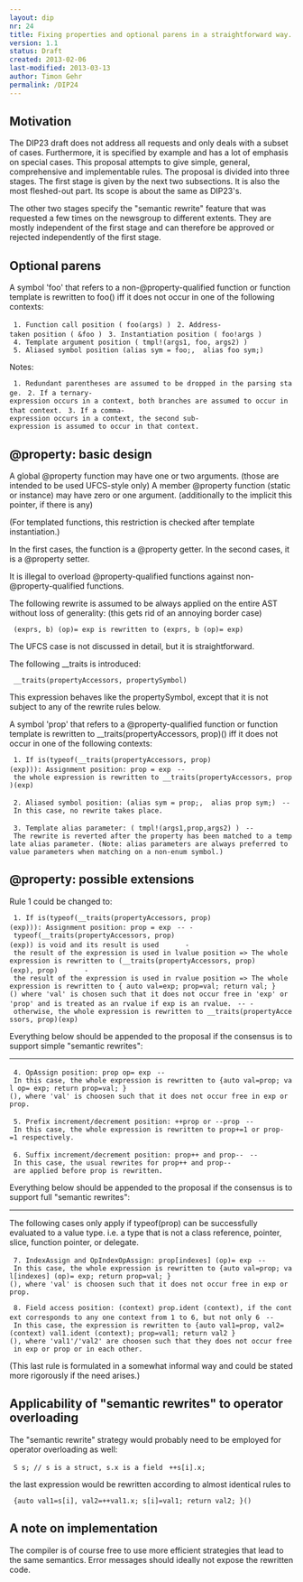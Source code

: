 ```yaml
---
layout: dip
nr: 24
title: Fixing properties and optional parens in a straightforward way.
version: 1.1
status: Draft
created: 2013-02-06
last-modified: 2013-03-13
author: Timon Gehr
permalink: /DIP24
---
```


Motivation
----------

The DIP23 draft does not address all requests and only deals with a
subset of cases. Furthermore, it is specified by example and has a lot
of emphasis on special cases. This proposal attempts to give simple,
general, comprehensive and implementable rules. The proposal is divided
into three stages. The first stage is given by the next two subsections.
It is also the most fleshed-out part. Its scope is about the same as
DIP23's.

The other two stages specify the "semantic rewrite" feature that was
requested a few times on the newsgroup to different extents. They are
mostly independent of the first stage and can therefore be approved or
rejected independently of the first stage.

Optional parens
---------------

A symbol 'foo' that refers to a non-@property-qualified function or
function template is rewritten to foo() iff it does not occur in one of
the following contexts:

` 1. Function call position ( foo(args) )`
` 2. Address-taken position ( &foo )`
` 3. Instantiation position ( foo!args )`
` 4. Template argument position ( tmpl!(args1, foo, args2) )`
` 5. Aliased symbol position (alias sym = foo;,  alias foo sym;)`

Notes:

` 1. Redundant parentheses are assumed to be dropped in the parsing stage.`
` 2. If a ternary-expression occurs in a context, both branches are assumed to occur in that context.`
` 3. If a comma-expression occurs in a context, the second sub-expression is assumed to occur in that context.`

@property: basic design
-----------------------

A global @property function may have one or two arguments. (those are
intended to be used UFCS-style only) A member @property function (static
or instance) may have zero or one argument. (additionally to the
implicit this pointer, if there is any)

(For templated functions, this restriction is checked after template
instantiation.)

In the first cases, the function is a @property getter. In the second
cases, it is a @property setter.

It is illegal to overload @property-qualified functions against
non-@property-qualified functions.

The following rewrite is assumed to be always applied on the entire AST
without loss of generality: (this gets rid of an annoying border case)

` (exprs, b) (op)= exp is rewritten to (exprs, b (op)= exp)`

The UFCS case is not discussed in detail, but it is straightforward.

The following \_\_traits is introduced:

` __traits(propertyAccessors, propertySymbol)`

This expression behaves like the propertySymbol, except that it is not
subject to any of the rewrite rules below.

A symbol 'prop' that refers to a @property-qualified function or
function template is rewritten to \_\_traits(propertyAccessors, prop)()
iff it does not occur in one of the following contexts:

` 1. If is(typeof(__traits(propertyAccessors, prop)(exp))): Assignment position: prop = exp`
` -- the whole expression is rewritten to __traits(propertyAccessors, prop)(exp)`

` 2. Aliased symbol position: (alias sym = prop;,  alias prop sym;)`
` -- In this case, no rewrite takes place.`

` 3. Template alias parameter: ( tmpl!(args1,prop,args2) )`
` -- The rewrite is reverted after the property has been matched to a template alias parameter. (Note: alias parameters are always preferred to value parameters when matching on a non-enum symbol.)`

@property: possible extensions
------------------------------

Rule 1 could be changed to:

` 1. If is(typeof(__traits(propertyAccessors, prop)(exp))): Assignment position: prop = exp`
` -- - typeof(__traits(propertyAccessors, prop)(exp)) is void and its result is used`
`      - the result of the expression is used in lvalue position => The whole expression is rewritten to (__traits(propertyAccessors, prop)(exp), prop)`
`      - the result of the expression is used in rvalue position => The whole expression is rewritten to { auto val=exp; prop=val; return val; }() where 'val' is chosen such that it does not occur free in 'exp' or 'prop' and is treated as an rvalue if exp is an rvalue.`
` -- - otherwise, the whole expression is rewritten to __traits(propertyAccessors, prop)(exp)`

Everything below should be appended to the proposal if the consensus is
to support simple "semantic rewrites":

------------------------------------------------------------------------

` 4. OpAssign position: prop op= exp`
` -- In this case, the whole expression is rewritten to {auto val=prop; val op= exp; return prop=val; }(), where 'val' is choosen such that it does not occur free in exp or prop.`

` 5. Prefix increment/decrement position: ++prop or --prop`
` -- In this case, the whole expression is rewritten to prop+=1 or prop-=1 respectively.`

` 6. Suffix increment/decrement position: prop++ and prop--`
` -- In this case, the usual rewrites for prop++ and prop-- are applied before prop is rewritten.`

Everything below should be appended to the proposal if the consensus is
to support full "semantic rewrites":

------------------------------------------------------------------------

The following cases only apply if typeof(prop) can be successfully
evaluated to a value type. i.e. a type that is not a class reference,
pointer, slice, function pointer, or delegate.

` 7. IndexAssign and OpIndexOpAssign: prop[indexes] (op)= exp`
` -- In this case, the whole expression is rewritten to {auto val=prop; val[indexes] (op)= exp; return prop=val; }(), where 'val' is choosen such that it does not occur free in exp or prop.`

` 8. Field access position: (context) prop.ident (context), if the context corresponds to any one context from 1 to 6, but not only 6`
` -- In this case, the expression is rewritten to {auto val1=prop, val2=(context) val1.ident (context); prop=val1; return val2 }(), where 'val1'/'val2' are choosen such that they does not occur free in exp or prop or in each other.`

(This last rule is formulated in a somewhat informal way and could be
stated more rigorously if the need arises.)

Applicability of "semantic rewrites" to operator overloading
------------------------------------------------------------

The "semantic rewrite" strategy would probably need to be employed for
operator overloading as well:

` S s; // s is a struct, s.x is a field`
` ++s[i].x;`

the last expression would be rewritten according to almost identical
rules to

` {auto val1=s[i], val2=++val1.x; s[i]=val1; return val2; }()`

A note on implementation
------------------------

The compiler is of course free to use more efficient strategies that
lead to the same semantics. Error messages should ideally not expose the
rewritten code.
